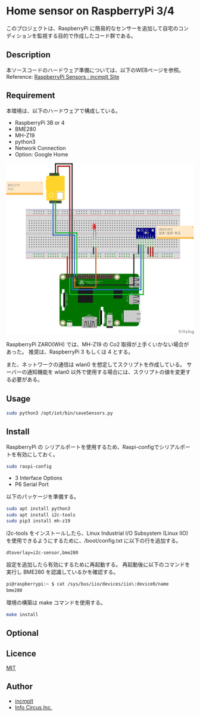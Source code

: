 # Home sensor on RaspberryPi 3/4

このプロジェクトは、RaspberryPi に簡易的なセンサーを追加して自宅のコンディションを監視する目的で作成したコード群である。

## Description

本ソースコードのハードウェア準備については、以下のWEBページを参照。
Reference: [RaspberryPi Sensors : incmplt Site](https://www.incmplt.net/2021/06/27/raspberrypi-sensors/)

## Requirement

本環境は、以下のハードウェアで構成している。

* RaspberryPi 3B or 4
* BME280
* MH-Z19
* python3
* Network Connection
* Option: Google Home

![Home Sensors](/doc/RaspberryPi-HomeSensors.png)

RaspberryPi ZARO(WH) では、MH-Z19 の Co2 取得が上手くいかない場合があった。
推奨は、RaspberryPi 3 もしくは 4 とする。

また、ネットワークの通信は wlan0 を想定してスクリプトを作成している。
サーバーの通知機能を wlan0 以外で使用する場合には、スクリプトの値を変更する必要がある。

## Usage

```bash
sudo python3 /opt/iot/bin/saveSensors.py
```

## Install

RaspberryPi の シリアルポートを使用するため、Raspi-configでシリアルポートを有効にしておく。

```bash
sudo raspi-config
```

* 3 Interface Options
* P6 Serial Port

以下のパッケージを準備する。

```bash
sudo apt install python3
sudo apt install i2c-tools
sudo pip3 install mh-z19
```

i2c-tools をインストールしたら、Linux Industrial I/O Subsystem (Linux IIO) を使用できるようにするために、/boot/config.txt に以下の行を追加する。

```text
dtoverlay=i2c-sensor,bme280
```

設定を追加したら有効にするために再起動する。
再起動後に以下のコマンドを実行し BME280 を認識しているかを確認する。

```bash
pi@raspberrypi:~ $ cat /sys/bus/iio/devices/iio\:device0/name
bme280
```

環境の構築は make コマンドを使用する。

```bash
make install
```

## Optional

## Licence

[MIT](https://github.com/tcnksm/tool/blob/master/LICENCE)

## Author

* [incmplt](https://www.incmplt.net/)
* [Info Circus,Inc.](https://www.infocircus.jp/)
